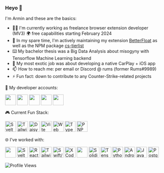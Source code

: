 ### Heyo 👋

I'm Armin and these are the basics:

- 👨‍💻 I'm currently working as freelance browser extension developer (MV3) 🌍 free capabilities starting February 2024
- 🔭 In my spare time, I'm actively maintaining my extension [BetterFloat](https://github.com/GODrums/BetterFloat) as well as the NPM package [cs-tierlist](https://www.npmjs.com/package/cs-tierlist)
- ⌨️ My bachelor thesis was a Big Data Analysis about misogyny with Tensorflow Machine Learning backend
- 🌱 My most exotic job was about developing a native CarPlay + iOS app
- 📫 How to reach me: per email or Discord @ rums (former Rums#9989)
- ⚡ Fun fact: down to contribute to any Counter-Strike-related projects

🔗 My developer accounts:

<p align="left">
<a href="https://chrome.google.com/webstore/detail/betteresportal/iklnneabdldjlpgnpccikmcgnfedlnbi" target="blank"><img align="center" src="https://upload.wikimedia.org/wikipedia/commons/c/c5/Google_Chrome_Web_Store_icon_2015.svg" height="35" /></a>
<a href="https://addons.mozilla.org/en-US/firefox/user/18016139/" target="blank"><img align="center" src="https://upload.wikimedia.org/wikipedia/commons/a/a0/Firefox_logo%2C_2019.svg" height="35" /></a>
<a href="https://www.npmjs.com/~rums" target="blank"><img align="center" src="https://cdn.jsdelivr.net/gh/devicons/devicon/icons/npm/npm-original-wordmark.svg" height="35" /></a>
<a href="https://play.google.com/store/apps/developer?id=Armin+Stanitzok" target="blank"><img align="center" src="https://www.svgrepo.com/show/223032/playstore.svg" height="35" /></a>
<img align="center" src="https://www.svgrepo.com/show/353415/apple-app-store.svg" height="35" />

<br>

🎮 Current Fun Stack:

<p align="left">
<img src="https://cdn.jsdelivr.net/gh/devicons/devicon/icons/svelte/svelte-original.svg" title="Svelte" height="35" />
<img src="https://cdn.jsdelivr.net/gh/devicons/devicon/icons/tailwindcss/tailwindcss-plain.svg" title="TailwindCSS" height="35"/>
<img src="https://api.iconify.design/logos:daisyui.svg" title="DaisyUI" height="35"/>
<img src="https://api.iconify.design/vscode-icons:file-type-vite.svg" title="Vite" height="35"/>
<img src="https://wxt.dev/logo.svg" title="Web Extension Framework (WXT)" height="35"/>
<img src="https://cdn.jsdelivr.net/gh/devicons/devicon/icons/typescript/typescript-original.svg" title="Typescript" height="35"/>
<img src="https://api.iconify.design/devicon:pnpm.svg" title="PNPM" height="35"/>

🌐 I've worked with:

<p align="left">
<img src="https://cdn.jsdelivr.net/gh/devicons/devicon/icons/typescript/typescript-original.svg" height="35"/>
<img src="https://cdn.jsdelivr.net/gh/devicons/devicon/icons/svelte/svelte-original.svg" title="Svelte" height="35" />
<img src="https://cdn.jsdelivr.net/gh/devicons/devicon/icons/react/react-original.svg" title="React" height="35"/>
<img src="https://cdn.jsdelivr.net/gh/devicons/devicon/icons/tailwindcss/tailwindcss-plain.svg" title="TailwindCSS" height="35"/>
<img src="https://cdn.jsdelivr.net/gh/devicons/devicon/icons/swift/swift-original.svg" title="Swift/SwiftUI" height="35"/>
<img src="https://cdn.jsdelivr.net/gh/devicons/devicon/icons/xcode/xcode-original.svg" title="XCode" height="35"/>
<img src="https://cdn.jsdelivr.net/gh/devicons/devicon/icons/vscode/vscode-original.svg" height="35"/>
<img src="https://cdn.jsdelivr.net/gh/devicons/devicon/icons/solidity/solidity-original.svg" title="Solidity" height="35"/>
<img src="https://cdn.jsdelivr.net/gh/devicons/devicon/icons/tensorflow/tensorflow-original.svg" title="Tensorflow" height="35"/>
<img src="https://cdn.jsdelivr.net/gh/devicons/devicon/icons/python/python-original.svg" title="Python" height="35"/>
<img src="https://cdn.jsdelivr.net/gh/devicons/devicon/icons/android/android-original.svg" title="Android (Studio)" height="35"/>
<img src="https://cdn.jsdelivr.net/gh/devicons/devicon/icons/java/java-original.svg" title="Java" height="35"/>
<img src="https://cdn.jsdelivr.net/gh/devicons/devicon/icons/postgresql/postgresql-original.svg" title="PostgreSQL" height="35"/>

          
![Profile Views](https://komarev.com/ghpvc/?username=GODrums&color=blue)
